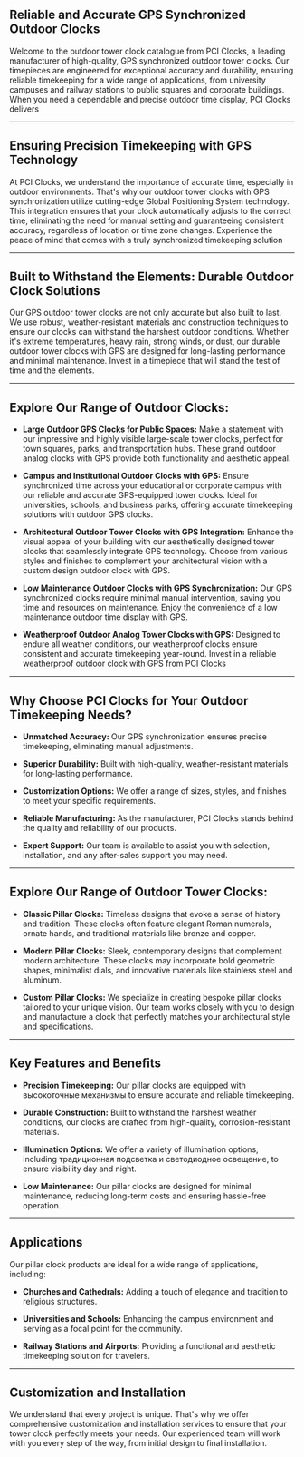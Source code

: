 ## Reliable and Accurate GPS Synchronized Outdoor Clocks

Welcome to the outdoor tower clock catalogue from PCI Clocks, a leading manufacturer of high-quality, GPS synchronized outdoor tower clocks. Our timepieces are engineered for exceptional accuracy and durability, ensuring reliable timekeeping for a wide range of applications, from university campuses and railway stations to public squares and corporate buildings. When you need a dependable and precise outdoor time display, PCI Clocks delivers

---

## Ensuring Precision Timekeeping with GPS Technology

At PCI Clocks, we understand the importance of accurate time, especially in outdoor environments. That's why our outdoor tower clocks with GPS synchronization utilize cutting-edge Global Positioning System technology. This integration ensures that your clock automatically adjusts to the correct time, eliminating the need for manual setting and guaranteeing consistent accuracy, regardless of location or time zone changes. Experience the peace of mind that comes with a truly synchronized timekeeping solution

---

##  Built to Withstand the Elements: Durable Outdoor Clock Solutions

Our GPS outdoor tower clocks are not only accurate but also built to last. We use robust, weather-resistant materials and construction techniques to ensure our clocks can withstand the harshest outdoor conditions. Whether it's extreme temperatures, heavy rain, strong winds, or dust, our durable outdoor tower clocks with GPS are designed for long-lasting performance and minimal maintenance. Invest in a timepiece that will stand the test of time and the elements.

---


## Explore Our Range of Outdoor Clocks:

*   **Large Outdoor GPS Clocks for Public Spaces:** Make a statement with our impressive and highly visible large-scale tower clocks, perfect for town squares, parks, and transportation hubs. These grand outdoor analog clocks with GPS provide both functionality and aesthetic appeal.
    
*   **Campus and Institutional Outdoor Clocks with GPS:** Ensure synchronized time across your educational or corporate campus with our reliable and accurate GPS-equipped tower clocks. Ideal for universities, schools, and business parks, offering accurate timekeeping solutions with outdoor GPS clocks.
    
*   **Architectural Outdoor Tower Clocks with GPS Integration:** Enhance the visual appeal of your building with our aesthetically designed tower clocks that seamlessly integrate GPS technology. Choose from various styles and finishes to complement your architectural vision with a custom design outdoor clock with GPS.

*  **Low Maintenance Outdoor Clocks with GPS Synchronization:** Our GPS synchronized clocks require minimal manual intervention, saving you time and resources on maintenance. Enjoy the convenience of a low maintenance outdoor time display with GPS.

*  **Weatherproof Outdoor Analog Tower Clocks with GPS:** Designed to endure all weather conditions, our weatherproof clocks ensure consistent and accurate timekeeping year-round. Invest in a reliable weatherproof outdoor clock with GPS from PCI Clocks
    
---

## Why Choose PCI Clocks for Your Outdoor Timekeeping Needs?

*   **Unmatched Accuracy:** Our GPS synchronization ensures precise timekeeping, eliminating manual adjustments.
    
*   **Superior Durability:** Built with high-quality, weather-resistant materials for long-lasting performance.
    
*   **Customization Options:** We offer a range of sizes, styles, and finishes to meet your specific requirements.
    
*   **Reliable Manufacturing:** As the manufacturer, PCI Clocks stands behind the quality and reliability of our products.
*  **Expert Support:** Our team is available to assist you with selection, installation, and any after-sales support you may need.
---
##
















































##  Explore Our Range of Outdoor Tower Clocks:
*   **Classic Pillar Clocks:** Timeless designs that evoke a sense of history and tradition. These clocks often feature elegant Roman numerals, ornate hands, and traditional materials like bronze and copper.
    
*   **Modern Pillar Clocks:** Sleek, contemporary designs that complement modern architecture. These clocks may incorporate bold geometric shapes, minimalist dials, and innovative materials like stainless steel and aluminum.
    
*   **Custom Pillar Clocks:** We specialize in creating bespoke pillar clocks tailored to your unique vision. Our team works closely with you to design and manufacture a clock that perfectly matches your architectural style and specifications.
    
---

## Key Features and Benefits

*   **Precision Timekeeping:** Our pillar clocks are equipped with высокоточные механизмы to ensure accurate and reliable timekeeping.
    
*   **Durable Construction:** Built to withstand the harshest weather conditions, our clocks are crafted from high-quality, corrosion-resistant materials.
    
*   **Illumination Options:** We offer a variety of illumination options, including традиционная подсветка и светодиодное освещение, to ensure visibility day and night.
    
*   **Low Maintenance:** Our pillar clocks are designed for minimal maintenance, reducing long-term costs and ensuring hassle-free operation.
    

---

## Applications

Our pillar clock products are ideal for a wide range of applications, including:

*   **Churches and Cathedrals:** Adding a touch of elegance and tradition to religious structures.
    
*   **Universities and Schools:** Enhancing the campus environment and serving as a focal point for the community.
    
*   **Railway Stations and Airports:** Providing a functional and aesthetic timekeeping solution for travelers.
    

---

## Customization and Installation

We understand that every project is unique. That's why we offer comprehensive customization and installation services to ensure that your tower clock perfectly meets your needs. Our experienced team will work with you every step of the way, from initial design to final installation.

